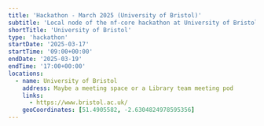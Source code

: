 ```yaml
---
title: 'Hackathon - March 2025 (University of Bristol)'
subtitle: 'Local node of the nf-core hackathon at University of Bristol'
shortTitle: 'University of Bristol'
type: 'hackathon'
startDate: '2025-03-17'
startTime: '09:00+00:00'
endDate: '2025-03-19'
endTime: '17:00+00:00'
locations:
  - name: University of Bristol
    address: Maybe a meeting space or a Library team meeting pod
    links:
      - https://www.bristol.ac.uk/
    geoCoordinates: [51.4905582, -2.6304824978595356]
---
```

